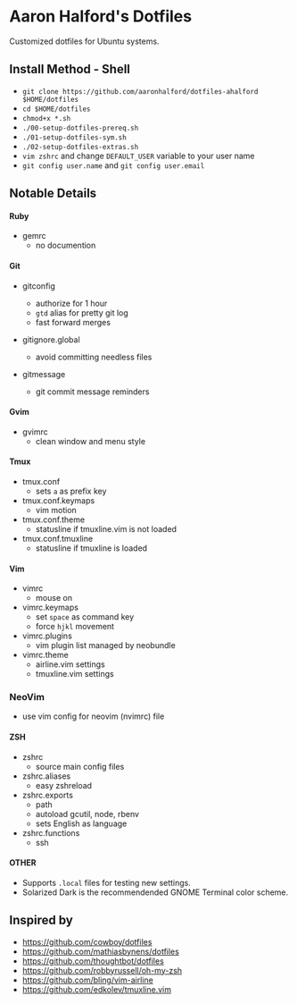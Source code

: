 # Aaron Halford's Dotfiles

Customized dotfiles for Ubuntu systems.

## Install Method - Shell

* `git clone https://github.com/aaronhalford/dotfiles-ahalford $HOME/dotfiles`
* `cd $HOME/dotfiles`
* `chmod+x *.sh`
* `./00-setup-dotfiles-prereq.sh`
* `./01-setup-dotfiles-sym.sh`
* `./02-setup-dotfiles-extras.sh`
* `vim zshrc` and change `DEFAULT_USER` variable to your user name
* `git config user.name` and `git config user.email`

## Notable Details

#### Ruby

* gemrc
  * no documention

#### Git

* gitconfig
  * authorize for 1 hour
  * `gtd` alias for pretty git log
  * fast forward merges

* gitignore.global
  * avoid committing needless files

* gitmessage
  * git commit message reminders

#### Gvim

* gvimrc
  * clean window and menu style

#### Tmux

* tmux.conf
  * sets `a` as prefix key
* tmux.conf.keymaps
  * vim motion
* tmux.conf.theme
  * statusline if tmuxline.vim is not loaded
* tmux.conf.tmuxline
  * statusline if tmuxline is loaded

#### Vim

* vimrc
  * mouse on
* vimrc.keymaps
  * set `space` as command key
  * force `hjkl` movement
* vimrc.plugins
  * vim plugin list managed by neobundle
* vimrc.theme
  * airline.vim settings
  * tmuxline.vim settings

### NeoVim

  * use vim config for neovim (nvimrc) file

#### ZSH

* zshrc
  * source main config files
* zshrc.aliases
  * easy zshreload
* zshrc.exports
  * path
  * autoload gcutil, node, rbenv
  * sets English as language
* zshrc.functions
  * ssh

#### OTHER

* Supports `.local` files for testing new settings.
* Solarized Dark is the recommendended GNOME Terminal color scheme.

Inspired by
-----------

* https://github.com/cowboy/dotfiles
* https://github.com/mathiasbynens/dotfiles
* https://github.com/thoughtbot/dotfiles
* https://github.com/robbyrussell/oh-my-zsh
* https://github.com/bling/vim-airline
* https://github.com/edkolev/tmuxline.vim
